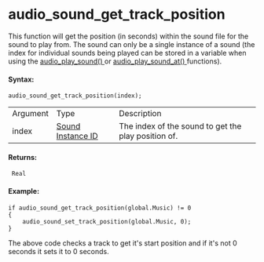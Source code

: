 # audio_sound_get_track_position

This function will get the position (in seconds) within the sound file
for the sound to play from. The sound can only be a single instance of a
sound (the index for individual sounds being played can be stored in a
variable when using the [ audio_play_sound() ](audio_play_sound) or
[ audio_play_sound_at() ](audio_play_sound_at) functions).

#### Syntax:

``` gml
audio_sound_get_track_position(index);
```

|          |                                                                                                                    |                                                     |
|----------|--------------------------------------------------------------------------------------------------------------------|-----------------------------------------------------|
| Argument | Type                                                                                                               | Description                                         |
| index    |  [Sound Instance ID](../../../../../GameMaker_Language/GML_Reference/Asset_Management/Audio/audio_play_sound)  | The index of the sound to get the play position of. |

#### Returns:

``` gml
 Real
```

#### Example:

``` gml
if audio_sound_get_track_position(global.Music) != 0
{
    audio_sound_set_track_position(global.Music, 0);
}
```

The above code checks a track to get it's start position and if it's not
0 seconds it sets it to 0 seconds.
